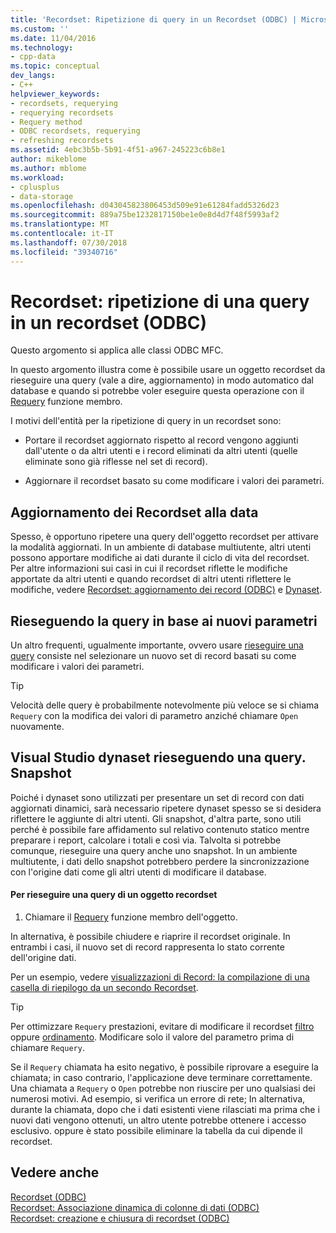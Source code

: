 ```yaml
---
title: 'Recordset: Ripetizione di query in un Recordset (ODBC) | Microsoft Docs'
ms.custom: ''
ms.date: 11/04/2016
ms.technology:
- cpp-data
ms.topic: conceptual
dev_langs:
- C++
helpviewer_keywords:
- recordsets, requerying
- requerying recordsets
- Requery method
- ODBC recordsets, requerying
- refreshing recordsets
ms.assetid: 4ebc3b5b-5b91-4f51-a967-245223c6b8e1
author: mikeblome
ms.author: mblome
ms.workload:
- cplusplus
- data-storage
ms.openlocfilehash: d043045823806453d509e91e61284fadd5326d23
ms.sourcegitcommit: 889a75be1232817150be1e0e8d4d7f48f5993af2
ms.translationtype: MT
ms.contentlocale: it-IT
ms.lasthandoff: 07/30/2018
ms.locfileid: "39340716"
---
```

# <a name="recordset-requerying-a-recordset-odbc"></a>Recordset: ripetizione di una query in un recordset (ODBC)
Questo argomento si applica alle classi ODBC MFC.  
  
 In questo argomento illustra come è possibile usare un oggetto recordset da rieseguire una query (vale a dire, aggiornamento) in modo automatico dal database e quando si potrebbe voler eseguire questa operazione con il [Requery](../../mfc/reference/crecordset-class.md#requery) funzione membro.  
  
 I motivi dell'entità per la ripetizione di query in un recordset sono:  
  
-   Portare il recordset aggiornato rispetto al record vengono aggiunti dall'utente o da altri utenti e i record eliminati da altri utenti (quelle eliminate sono già riflesse nel set di record).  
  
-   Aggiornare il recordset basato su come modificare i valori dei parametri.  
  
##  <a name="_core_bringing_the_recordset_up_to_date"></a> Aggiornamento dei Recordset alla data  
 Spesso, è opportuno ripetere una query dell'oggetto recordset per attivare la modalità aggiornati. In un ambiente di database multiutente, altri utenti possono apportare modifiche ai dati durante il ciclo di vita del recordset. Per altre informazioni sui casi in cui il recordset riflette le modifiche apportate da altri utenti e quando recordset di altri utenti riflettere le modifiche, vedere [Recordset: aggiornamento dei record (ODBC)](../../data/odbc/recordset-how-recordsets-update-records-odbc.md) e [Dynaset](../../data/odbc/dynaset.md).  
  
##  <a name="_core_requerying_based_on_new_parameters"></a> Rieseguendo la query in base ai nuovi parametri  
 Un altro frequenti, ugualmente importante, ovvero usare [rieseguire una query](../../mfc/reference/crecordset-class.md#requery) consiste nel selezionare un nuovo set di record basati su come modificare i valori dei parametri.  
  
> [!TIP]
>  Velocità delle query è probabilmente notevolmente più veloce se si chiama `Requery` con la modifica dei valori di parametro anziché chiamare `Open` nuovamente.  
  
##  <a name="_core_requerying_dynasets_vs.._snapshots"></a> Visual Studio dynaset rieseguendo una query. Snapshot  
 Poiché i dynaset sono utilizzati per presentare un set di record con dati aggiornati dinamici, sarà necessario ripetere dynaset spesso se si desidera riflettere le aggiunte di altri utenti. Gli snapshot, d'altra parte, sono utili perché è possibile fare affidamento sul relativo contenuto statico mentre preparare i report, calcolare i totali e così via. Talvolta si potrebbe comunque, rieseguire una query anche uno snapshot. In un ambiente multiutente, i dati dello snapshot potrebbero perdere la sincronizzazione con l'origine dati come gli altri utenti di modificare il database.  
  
#### <a name="to-requery-a-recordset-object"></a>Per rieseguire una query di un oggetto recordset  
  
1.  Chiamare il [Requery](../../mfc/reference/crecordset-class.md#requery) funzione membro dell'oggetto.  
  
 In alternativa, è possibile chiudere e riaprire il recordset originale. In entrambi i casi, il nuovo set di record rappresenta lo stato corrente dell'origine dati.  
  
 Per un esempio, vedere [visualizzazioni di Record: la compilazione di una casella di riepilogo da un secondo Recordset](../../data/filling-a-list-box-from-a-second-recordset-mfc-data-access.md).  
  
> [!TIP]
>  Per ottimizzare `Requery` prestazioni, evitare di modificare il recordset [filtro](../../data/odbc/recordset-filtering-records-odbc.md) oppure [ordinamento](../../data/odbc/recordset-sorting-records-odbc.md). Modificare solo il valore del parametro prima di chiamare `Requery`.  
  
 Se il `Requery` chiamata ha esito negativo, è possibile riprovare a eseguire la chiamata; in caso contrario, l'applicazione deve terminare correttamente. Una chiamata a `Requery` o `Open` potrebbe non riuscire per uno qualsiasi dei numerosi motivi. Ad esempio, si verifica un errore di rete; In alternativa, durante la chiamata, dopo che i dati esistenti viene rilasciati ma prima che i nuovi dati vengono ottenuti, un altro utente potrebbe ottenere i accesso esclusivo. oppure è stato possibile eliminare la tabella da cui dipende il recordset.  
  
## <a name="see-also"></a>Vedere anche  
 [Recordset (ODBC)](../../data/odbc/recordset-odbc.md)   
 [Recordset: Associazione dinamica di colonne di dati (ODBC)](../../data/odbc/recordset-dynamically-binding-data-columns-odbc.md)   
 [Recordset: creazione e chiusura di recordset (ODBC)](../../data/odbc/recordset-creating-and-closing-recordsets-odbc.md)